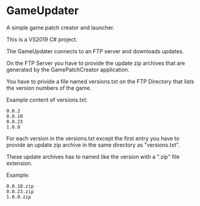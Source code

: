 # GameUpdater
A simple game patch creator and launcher.

This is a VS2019 C# project.

The GameUpdater connects to an FTP server and downloads updates.

On the FTP Server you have to provide the update zip archives that are generated by the GamePatchCreator application.

You have to privide a file named versions.txt on the FTP Directory that lists the version numbers of the game.

Example content of versions.txt:

```
0.0.2
0.0.10
0.0.23
1.0.0
```

For each version in the versions.txt except the first entry you have to provide an update zip archive in the same directory as "versions.txt".

These update archives has to named like the version with a ".zip" file extension.

Example:
```
0.0.10.zip
0.0.23.zip
1.0.0.zip
```
